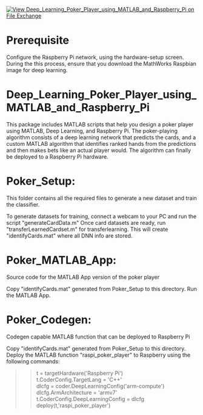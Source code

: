 [![View Deep_Learning_Poker_Player_using_MATLAB_and_Raspberry_Pi on File Exchange](https://www.mathworks.com/matlabcentral/images/matlab-file-exchange.svg)](https://www.mathworks.com/matlabcentral/fileexchange/75018-deep_learning_poker_player_using_matlab_and_raspberry_pi)

# Prerequisite
Configure the Raspberry Pi network, using the hardware-setup screen. During the this process, ensure that you download the MathWorks Raspbian image for deep learning.

# Deep_Learning_Poker_Player_using_MATLAB_and_Raspberry_Pi
This package includes MATLAB scripts that help you design a poker player using MATLAB, Deep Learning, and Raspberry Pi. 
The poker-playing algorithm consists of a deep learning network that predicts the cards, and a custom MATLAB algorithm that
identifies ranked hands from the predictions and then makes bets like an actual player would. The algorithm can finally be 
deployed to a Raspberry Pi hardware.

# Poker_Setup:
This folder contains all the required files to generate a new dataset and train the classifier.

To generate datasets for training, connect a webcam to your PC and run the script "generateCardData.m"
Once card datasets are ready, run "transferLearnedCardset.m" for transferlearning.
This will create "identifyCards.mat" where all DNN info are stored.

# Poker_MATLAB_App:
Source code for the MATLAB App version of the poker player

Copy "identifyCards.mat" generated from Poker_Setup to this directory.
Run the MATLAB App.

# Poker_Codegen:
Codegen capable MATLAB function that can be deployed to Raspberry Pi

Copy "identifyCards.mat" generated from Poker_Setup to this directory.
Deploy the MATLAB function "raspi_poker_player" to Raspberry using the following commands:


>> t = targetHardware('Raspberry Pi')  
>> t.CoderConfig.TargetLang = 'C++'  
>> dlcfg = coder.DeepLearningConfig('arm-compute')  
>> dlcfg.ArmArchitecture = 'armv7'  
>> t.CoderConfig.DeepLearningConfig = dlcfg  
>> deploy(t,'raspi_poker_player')  
